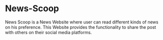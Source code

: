 # News-Scoop
News Scoop is a News Website where user can read different kinds of news on his preference. This Website provides the functionality to share the post with others on their social media platforms.
